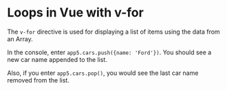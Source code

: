 # Loops in Vue with v-for
The `v-for` directive is used for displaying a list of items using the data from an Array.

In the console, enter `app5.cars.push({name: 'Ford'})`. You should see a new car name appended to the list.

Also, if you enter `app5.cars.pop()`, you would see the last car name removed from the list.
